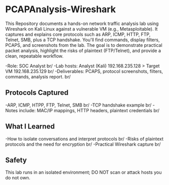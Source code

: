 # PCAPAnalysis-Wireshark

This Repository documents a hands-on network traffic analysis lab using Wireshark on Kali Linux against a vulnerable VM (e.g., Metasploitable). It captures and explains core protocols such as ARP, ICMP, HTTP, FTP, Telnet, SMB, plus a TCP handshake. You'll find commands, display filters, PCAPS, and screenshots from the lab. The goal is to demonstrate practical packet analysis, highlight the risks of plaintext (FTP/Telnet), and provide a clean, repeatable workflow.

-Role: SOC Analyst br/
-Lab hosts: Analyst (Kali) 192.168.235.128 > Target VM 192.168.235.129 br/
-Deliverables: PCAPS, protocol screenshots, filters, commands, analysis report. br/

## Protocols Captured
-ARP, ICMP, HTPP, FTP, Telnet, SMB br/
-TCP handshake example br/
-Notes include: MAC/IP mappings, HTTP headers, plaintext credentials br/

## What I Learned
-How to isolate conversations and interpret protocols br/
-Risks of plaintext protocols and the need for encryption br/
-Practical Wireshark capture br/

## Safety
This lab runs in an isolated environment; DO NOT scan or attack hosts you do not own.
